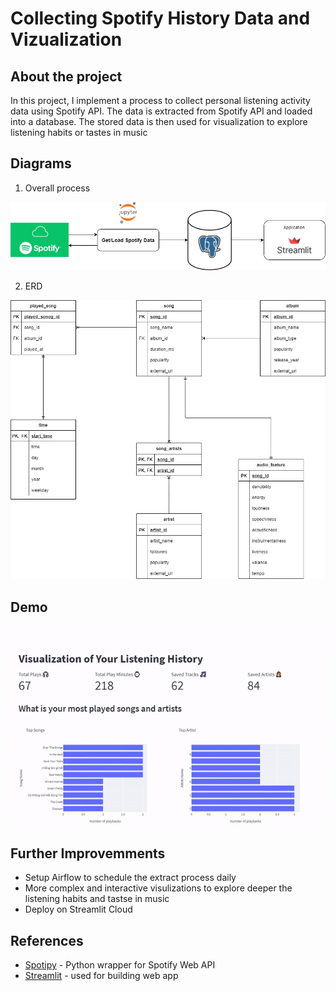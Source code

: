 # Collecting Spotify History Data and Vizualization

## About the project

In this project, I implement a process to collect personal listening activity data using Spotify API. The data is extracted from Spotify API and loaded into a database. The stored data is then used for visualization to explore listening habits or tastes in music

## Diagrams

1. Overall process

![](img/diagram.png)

2. ERD

![](img/ERD.png)

## Demo

![](img/demo.gif)

## Further Improvemments

- Setup Airflow to schedule the extract process daily
- More complex and interactive visulizations to explore deeper the listening habits and tastse in music
- Deploy on Streamlit Cloud

## References

- [Spotipy](https://spotipy.readthedocs.io/en/2.19.0/) - Python wrapper for Spotify Web API
- [Streamlit](https://streamlit.io/) - used for building web app 